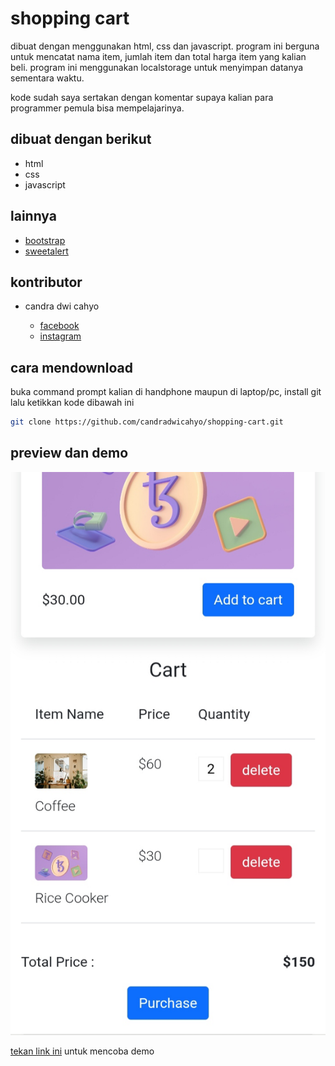 # shopping cart

dibuat dengan menggunakan html, css dan javascript. program ini berguna untuk mencatat nama item, jumlah item dan total harga item yang kalian beli. program ini menggunakan localstorage untuk menyimpan datanya sementara waktu.

kode sudah saya sertakan dengan komentar supaya kalian para programmer pemula bisa mempelajarinya.

## dibuat dengan berikut

* html
* css
* javascript

## lainnya

* [bootstrap](https://getbootstrap.com)
* [sweetalert](https://sweetalert2.github.io)

## kontributor

* candra dwi cahyo

  * [facebook](https://facebook.com/candradwicahyo18)
  * [instagram](https://instagram.com/candradwicahyo18)

## cara mendownload

buka command prompt kalian di handphone maupun di laptop/pc, install git lalu ketikkan kode dibawah ini

```bash 
git clone https://github.com/candradwicahyo/shopping-cart.git
```

## preview dan demo 

![preview](https://github.com/candradwicahyo/shopping-cart/blob/master/image.jpg)

[tekan link ini](https://candradwicahyo.github.io/shopping-cart) untuk mencoba demo 